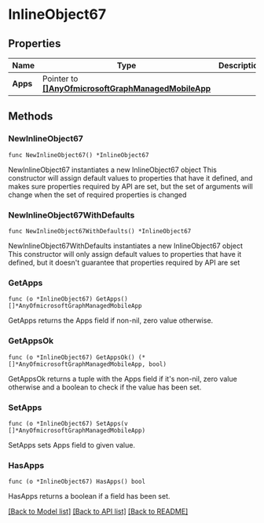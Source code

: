 # InlineObject67

## Properties

Name | Type | Description | Notes
------------ | ------------- | ------------- | -------------
**Apps** | Pointer to [**[]AnyOfmicrosoftGraphManagedMobileApp**](AnyOfmicrosoftGraphManagedMobileApp.md) |  | [optional] 

## Methods

### NewInlineObject67

`func NewInlineObject67() *InlineObject67`

NewInlineObject67 instantiates a new InlineObject67 object
This constructor will assign default values to properties that have it defined,
and makes sure properties required by API are set, but the set of arguments
will change when the set of required properties is changed

### NewInlineObject67WithDefaults

`func NewInlineObject67WithDefaults() *InlineObject67`

NewInlineObject67WithDefaults instantiates a new InlineObject67 object
This constructor will only assign default values to properties that have it defined,
but it doesn't guarantee that properties required by API are set

### GetApps

`func (o *InlineObject67) GetApps() []*AnyOfmicrosoftGraphManagedMobileApp`

GetApps returns the Apps field if non-nil, zero value otherwise.

### GetAppsOk

`func (o *InlineObject67) GetAppsOk() (*[]*AnyOfmicrosoftGraphManagedMobileApp, bool)`

GetAppsOk returns a tuple with the Apps field if it's non-nil, zero value otherwise
and a boolean to check if the value has been set.

### SetApps

`func (o *InlineObject67) SetApps(v []*AnyOfmicrosoftGraphManagedMobileApp)`

SetApps sets Apps field to given value.

### HasApps

`func (o *InlineObject67) HasApps() bool`

HasApps returns a boolean if a field has been set.


[[Back to Model list]](../README.md#documentation-for-models) [[Back to API list]](../README.md#documentation-for-api-endpoints) [[Back to README]](../README.md)


